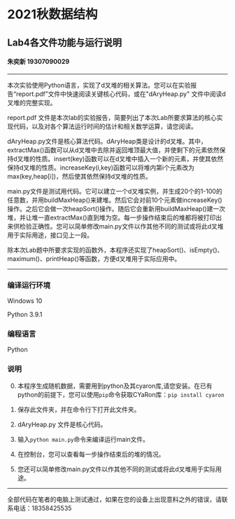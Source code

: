 # 2021秋数据结构   
## Lab4各文件功能与运行说明   
#### 朱奕新 19307090029
***

本次实验使用Python语言，实现了d叉堆的相关算法。您可以在实验报告“report.pdf”文件中快速阅读关键核心代码，或在"dAryHeap.py" 文件中阅读d叉堆的完整实现。

report.pdf 文件是本次lab的实验报告，简要列出了本次Lab所要求算法的核心实现代码，以及对各个算法运行时间的估计和相关数学运算，请您阅读。

dAryHeap.py文件是核心算法代码。dAryHeap类是设计的d叉堆。其中，extractMax()函数可以从d叉堆中去除并返回堆顶最大值，并使剩下的元素依然保持d叉堆的性质。insert(key)函数可以在d叉堆中插入一个新的元素，并使其依然保持d叉堆的性质。increaseKey(i,key)函数可以将堆内第i个元素改为max(key,heap[i])，然后使其依然保持d叉堆的性质。

main.py文件是测试用代码。它可以建立一个d叉堆实例，并生成20个的1-100的任意数，并用buildMaxHeap()来建堆。然后它会对前10个元素做increaseKey()操作。之后它会做一次heapSort()操作。随后它会重新用buildMaxHeap()建一次堆，并让堆一直extractMax()直到堆为空。每一步操作结束后的堆都将被打印出来供检验正确性。您可以简单修改main.py文件以作其他不同的测试或将此d叉堆用于实际用途，接口见上一段。

除本次Lab题中所要求实现的函数外，本程序还实现了heapSort()、isEmpty()、maximum()、printHeap()等函数，方便d叉堆用于实际应用中。
***

### 编译运行环境

Windows 10

Python 3.9.1


### 编程语言

Python 

### 说明
0. 本程序生成随机数据，需要用到python及其cyaron库,请您安装。在已有python的前提下，您可以使用`pip`命令获取CYaRon库：`pip install cyaron`

1. 保存此文件夹，并在命令行下打开此文件夹。

2. dAryHeap.py 文件是核心代码。

3. 输入`python main.py`命令来编译运行main文件。

4. 在控制台，您可以查看每一步操作结束后的堆的情况。

5. 您还可以简单修改main.py文件以作其他不同的测试或将此d叉堆用于实际用途。

***
全部代码在笔者的电脑上测试通过，如果在您的设备上出现意料之外的错误，请联系电话：18358425535